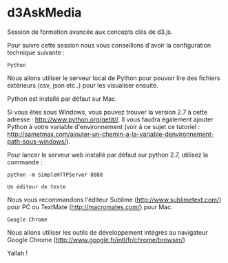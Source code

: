 d3AskMedia
=======

Session de formation avancée aux concepts clés de d3.js.

Pour suivre cette session nous vous conseillons d'avoir la configuration technique suivante :

	Python

Nous allons utiliser le serveur local de Python pour pouvoir lire des fichiers extérieurs (csv, json etc..) pour les visualiser ensuite. 

Python est installé par défaut sur Mac. 

Si vous êtes sous Windows, vous pouvez trouver la version 2.7 à cette adresse : http://www.python.org/getit//. Il vous faudra également ajouter Python à votre variable d'environnement (voir à ce sujet ce tutoriel : http://sametmax.com/ajouter-un-chemin-a-la-variable-denvironnement-path-sous-windows/).

Pour lancer le serveur web installé par défaut sur python 2.7, utilisez la commande :

```python -m SimpleHTTPServer 8888 ```


	Un éditeur de texte

Nous vous recommandons l'éditeur Sublime (http://www.sublimetext.com/) pour PC ou TextMate (http://macromates.com/) pour Mac.

	Google Chrome

Nous allons utiliser les outils de développement intégrés au navigateur Google Chrome (http://www.google.fr/intl/fr/chrome/browser/)

Yallah !
